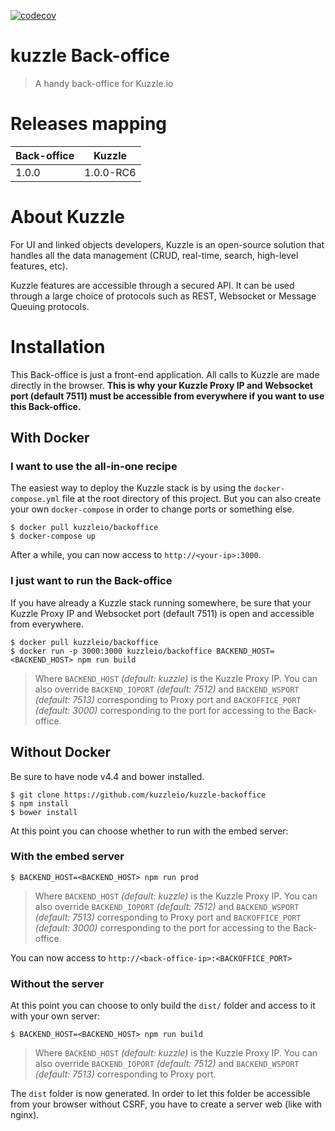 [![codecov](https://codecov.io/gh/kuzzleio/kuzzle-backoffice/branch/master/graph/badge.svg)](https://codecov.io/gh/kuzzleio/kuzzle-backoffice)


# kuzzle Back-office

> A handy back-office for Kuzzle.io

# Releases mapping
| Back-office  | Kuzzle |
|---|---|
| 1.0.0 | 1.0.0-RC6 |


# About Kuzzle
For UI and linked objects developers, Kuzzle is an open-source solution that handles all the data management
(CRUD, real-time, search, high-level features, etc).

Kuzzle features are accessible through a secured API. It can be used through a large choice of protocols such as REST, Websocket or Message Queuing protocols.

# Installation

This Back-office is just a front-end application. All calls to Kuzzle are made directly in the browser. **This is why your Kuzzle Proxy IP and Websocket port (default 7511) must be accessible from everywhere if you want to use this Back-office.**

## With Docker
### I want to use the all-in-one recipe
The easiest way to deploy the Kuzzle stack is by using the `docker-compose.yml` file at the root directory of this project. But you can also create your own `docker-compose` in order to change ports or something else.

```
$ docker pull kuzzleio/backoffice
$ docker-compose up
```

After a while, you can now access to `http://<your-ip>:3000`.

### I just want to run the Back-office
If you have already a Kuzzle stack running somewhere, be sure that your Kuzzle Proxy IP and Websocket port (default 7511) is open and accessible from everywhere.

```
$ docker pull kuzzleio/backoffice
$ docker run -p 3000:3000 kuzzleio/backoffice BACKEND_HOST=<BACKEND_HOST> npm run build
```
>Where `BACKEND_HOST` _(default: kuzzle)_ is the Kuzzle Proxy IP. You can also override `BACKEND_IOPORT` _(default: 7512)_ and `BACKEND_WSPORT` _(default: 7513)_ corresponding to Proxy port and `BACKOFFICE_PORT` _(default: 3000)_ corresponding to the port for accessing to the Back-office.

## Without Docker
Be sure to have node v4.4 and bower installed.

```
$ git clone https://github.com/kuzzleio/kuzzle-backoffice
$ npm install
$ bower install
```

At this point you can choose whether to run with the embed server:

### With the embed server
```
$ BACKEND_HOST=<BACKEND_HOST> npm run prod
```
>Where `BACKEND_HOST` _(default: kuzzle)_ is the Kuzzle Proxy IP. You can also override `BACKEND_IOPORT` _(default: 7512)_ and `BACKEND_WSPORT` _(default: 7513)_ corresponding to Proxy port and `BACKOFFICE_PORT` _(default: 3000)_ corresponding to the port for accessing to the Back-office.

You can now access to `http://<back-office-ip>:<BACKOFFICE_PORT>`

### Without the server
At this point you can choose to only build the `dist/` folder and access to it with your own server:
```
$ BACKEND_HOST=<BACKEND_HOST> npm run build
```
>Where `BACKEND_HOST` _(default: kuzzle)_ is the Kuzzle Proxy IP. You can also override `BACKEND_IOPORT` _(default: 7512)_ and `BACKEND_WSPORT` _(default: 7513)_ corresponding to Proxy port.

The `dist` folder is now generated. In order to let this folder be accessible from your browser without CSRF, you have to create a server web (like with nginx).
